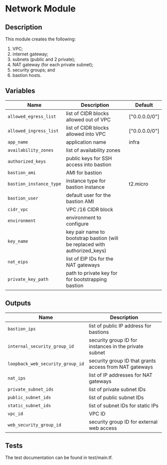 # Network Module

## Description

This module creates the following:
1. VPC;
2. internet gateway;
3. subnets (public and 2 private);
4. NAT gateway (for each private subnet);
5. security groups; and
6. bastion hosts.

## Variables

| Name | Description | Default |
| ---- | ----------- | ------- |
| `allowed_egress_list` | list of CIDR blocks allowed out of VPC | ["0.0.0.0/0"] |
| `allowed_ingress_list` | list of CIDR blocks allowed into VPC | ["0.0.0.0/0"] |
| `app_name` | application name | infra |
| `availability_zones` | list of availability zones | |
| `authorized_keys` | public keys for SSH access into bastion | |
| `bastion_ami` | AMI for bastion | |
| `bastion_instance_type` | instance type for bastion instance | t2.micro |
| `bastion_user` | default user for the bastion AMI | |
| `cidr_vpc` | VPC /16 CIDR block | |
| `environment` | environment to configure | |
| `key_name` | key pair name to bootstrap bastion (will be replaced with authorized_keys) | |
| `nat_eips` | list of EIP IDs for the NAT gateways | |
| `private_key_path` | path to private key for for bootstrapping bastion | |

## Outputs

| Name | Description |
| ---- | ----------- |
| `bastion_ips` | list of public IP address for bastions |
| `internal_security_group_id` | security group ID for instances in the private subnet |
| `loopback_web_security_group_id` | security group ID that grants access from NAT gateways |
| `nat_ips` | list of IP addresses for NAT gateways |
| `private_subnet_ids` | list of private subnet IDs |
| `public_subnet_ids` | list of public subnet IDs |
| `static_subnet_ids` | list of subnet IDs for static IPs |
| `vpc_id` | VPC ID |
| `web_security_group_id` | security group ID for external web access |

## Tests
The test documentation can be found in test/main.tf.
